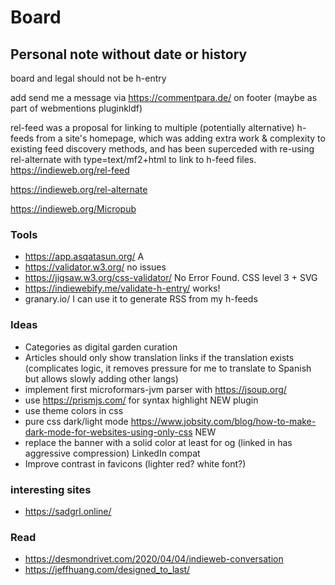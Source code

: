 # Board

## Personal note without date or history

board and legal should not be h-entry

add send me a message via https://commentpara.de/ on footer (maybe as part of webmentions pluginkldf)

rel-feed was a proposal for linking to multiple (potentially alternative) h-feeds from a site's homepage, which was adding extra work & complexity to existing feed discovery methods, and has been superceded with re-using rel-alternate with type=text/mf2+html to link to h-feed files. https://indieweb.org/rel-feed

https://indieweb.org/rel-alternate

https://indieweb.org/Micropub 

### Tools
* https://app.asqatasun.org/ A
* https://validator.w3.org/ no issues
* https://jigsaw.w3.org/css-validator/  No Error Found. CSS level 3 + SVG
* https://indiewebify.me/validate-h-entry/ works!
* granary.io/ I can use it to generate RSS from my h-feeds

### Ideas
* Categories as digital garden curation
* Articles should only show translation links if the translation exists
(complicates logic, it removes pressure for me to translate to Spanish but allows slowly adding other langs)
* implement first microformars-jvm parser with https://jsoup.org/
* use https://prismjs.com/ for syntax highlight NEW plugin
* use theme colors in css
* pure css dark/light mode https://www.jobsity.com/blog/how-to-make-dark-mode-for-websites-using-only-css NEW
* replace the banner with a solid color at least for og (linked in has aggressive compression) LinkedIn compat
* Improve contrast in favicons (lighter red? white font?)

### interesting sites
* https://sadgrl.online/

### Read
* https://desmondrivet.com/2020/04/04/indieweb-conversation
* https://jeffhuang.com/designed_to_last/

